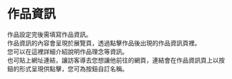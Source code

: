 # 作品資訊

作品設定完後需填寫作品資訊。\
作品資訊的內容會呈現於展覽頁，透過點擊作品後出現的作品資訊頁裡。 \
您可以在這裡詳細介紹說明作品理念等資訊。 \
也可貼上網址連結，讓訪客導去您想讓他前往的網頁，連結會在作品資訊頁上以按鈕的形式呈現供點擊，您可為按鈕自訂名稱。

